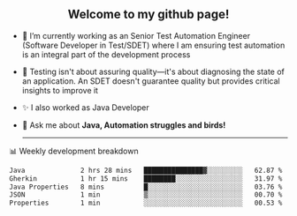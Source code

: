 <h2 align="center">Welcome to my github page!</h2>

- 🔭 I’m currently working as an Senior Test Automation Engineer (Software Developer in Test/SDET) where I am ensuring test automation is an integral part of the development process
- 🎩 Testing isn't about assuring quality—it's about diagnosing the state of an application. An SDET doesn't guarantee quality but provides critical insights to improve it
- ✨ I also worked as Java Developer
- 💬 Ask me about **Java, Automation struggles and birds!**
  
  -------
  
📊 Weekly development breakdown

<!--START_SECTION:waka-->

```txt
Java              2 hrs 28 mins   ███████████████▓░░░░░░░░░   62.87 %
Gherkin           1 hr 15 mins    ████████░░░░░░░░░░░░░░░░░   31.97 %
Java Properties   8 mins          █░░░░░░░░░░░░░░░░░░░░░░░░   03.76 %
JSON              1 min           ▒░░░░░░░░░░░░░░░░░░░░░░░░   00.70 %
Properties        1 min           ░░░░░░░░░░░░░░░░░░░░░░░░░   00.53 %
```

<!--END_SECTION:waka-->
